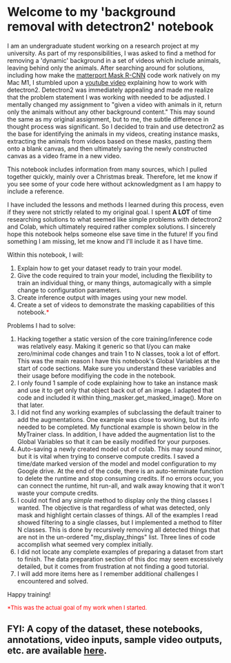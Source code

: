 # Welcome to my 'background removal with detectron2' notebook
 
 I am an undergraduate student working on a research project at my university. As part of my responsibilities, I was asked to find a method for removing a 'dynamic' background in a set of videos which include animals, leaving behind only the animals. After searching around for solutions, including how make the [matterport Mask R-CNN](https://github.com/matterport/Mask_RCNN) code work natively on my Mac M1, I stumbled upon a [youtube video](https://www.youtube.com/watch?v=9a_Z14M-msc) explaining how to work with detectron2. Detectron2 was immediately appealing and made me realize that the problem statement I was working with needed to be adjusted. I mentally changed my assignment to "given a video with animals in it, return only the animals without any other background content." This may sound the same as my original assignment, but to me, the subtle difference in thought process was significant. So I decided to train and use detectron2 as the base for identifying the animals in my videos, creating instance masks, extracting the animals from videos based on these masks, pasting them onto a blank canvas, and then ultimately saving the newly constructed canvas as a video frame in a new video.  

This notebook includes information from many sources, which I pulled together quickly, mainly over a Christmas break. Therefore, let me know if you see some of your code here without acknowledgment as I am happy to include a reference. 

I have included the lessons and methods I learned during this process, even if they were not strictly related to my original goal. I spent **A LOT** of time researching solutions to what seemed like simple problems with detectron2 and Colab, which ultimately required rather complex solutions. I sincerely hope this notebook helps someone else save time in the future! If you find something I am missing, let me know and I'll include it as I have time.

Within this notebook, I will: 

1.   Explain how to get your dataset ready to train your model. 
2.   Give the code required to train your model, including the flexibility to train an individual thing, or many things, automagically with a simple change to configuration parameters. 
3.   Create inference output with images using your new model.
4.   Create a set of videos to demonstrate the masking capabilities of this notebook.<font color='red'>*</font>

Problems I had to solve:
1.  Hacking together a static version of the core training/inference code was relatively easy. Making it generic so that I/you can make zero/minimal code changes and train 1 to N classes, took a lot of effort. This was the main reason I have this notebook's Global Variables at the start of code sections. Make sure you understand these variables and their usage before modifiying the code in the notebook. 
2. I only found 1 sample of code explaining how to take an instance mask and use it to get only that object back out of an image. I adapted that code and included it within thing_masker.get_masked_image(). More on that later.
3. I did not find any working examples of subclassing the default trainer to add the augmentations. One example was close to working, but its info needed to be completed. My functional example is shown below in the MyTrainer class. In addition, I have added the augmentation list to the Global Variables so that it can be easily modified for your purposes.
4. Auto-saving a newly created model out of colab. This may sound minor, but it is vital when trying to conserve compute credits. I saved a time/date marked version of the model and model configuration to my Google drive. At the end of the code, there is an auto-terminate function to delete the runtime and stop consuming credits. If no errors occur, you can connect the runtime, hit run-all, and walk away knowing that it won't waste your compute credits.
5. I could not find any *simple* method to display only the thing classes I wanted. The objective is that regardless of what was detected, only mask and highlight certain classes of things. All of the examples I read showed filtering to a single classes, but I implemented a method to filter N classes. This is done by recursively removing all detected things that are not in the un-ordered "my_display_things" list. Three lines of code accomplish what seemed very complex initially. 
6. I did not locate any complete examples of preparing a dataset from start to finish. The data preparation section of this doc may seem excessively detailed, but it comes from frustration at not finding a good tutorial.  
7. I will add more items here as I remember additional challenges I encountered and solved.    


Happy training!

<font size = '2' color='red'>*This was the actual goal of my work when I started.</font>


## FYI: A copy of the dataset, these notebooks, annotations, video inputs, sample video outputs, etc. are available [here](https://drive.google.com/drive/folders/1PhGNe1x4vHVVNPzkfftruOMD5HlovET5?usp=sharing).
